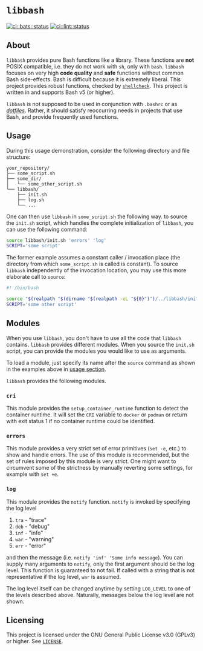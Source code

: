 # `libbash`

[![ci::bats::status]][ci::bats::action] [![ci::lint::status]][ci::lint::action]

[//]: # (editorconfig-checker-disable)

<!-- markdownlint-disable-next-line ine-length  -->
[ci::bats::status]: https://img.shields.io/github/workflow/status/georglauterbach/libbash/Bash%20Unit%20Testing?color=blue&label=BASH%20UNIT%20TESTS&logo=github&logoColor=white&style=for-the-badge
[ci::bats::action]: https://github.com/georglauterbach/libbash/actions/workflows/bats.yml

<!-- markdownlint-disable-next-line ine-length  -->
[ci::lint::status]: https://img.shields.io/github/workflow/status/georglauterbach/libbash/Linting?color=blue&label=LINTING&logo=github&logoColor=white&style=for-the-badge
[ci::lint::action]: https://github.com/georglauterbach/libbash/actions/workflows/linting.yml

[//]: # (editorconfig-checker-enable)

## About

`libbash` provides pure Bash functions like a library. These functions are **not**
POSIX compatible, i.e. they do not work with `sh`, only with `bash`. `libbash` focuses
on very high **code quality** and **safe** functions without common Bash side-effects.
Bash is difficult because it is extremely liberal. This project provides robust
functions, checked by [`shellcheck`](https://github.com/koalaman/shellcheck). This
project is written in and supports Bash v5 (or higher).

`libbash` is not supposed to be used in conjunction with `.bashrc` or as
[_dotfiles_](https://wiki.archlinux.org/title/Dotfiles). Rather, it should satisfy
reoccurring needs in projects that use Bash, and provide frequently used functions.

## Usage

During this usage demonstration, consider the following directory and file structure:

``` TXT
your_repository/
├── some_script.sh
├── some_dir/
│   └── some_other_script.sh
└── libbash/
    ├── init.sh
    ├── log.sh
    └── ...
```

One can then use `libbash` in `some_script.sh` the following way. to source the `init.sh`
script, which handles the complete initialization of `libbash`, you can use the following
command:

``` BASH
source libbash/init.sh 'errors' 'log'
SCRIPT='some script'
```

The former example assumes a constant caller / invocation place (the directory from which
`some_script.sh` is called is constant). To source `libbash` independently of the invocation
location, you may use this more elaborate call to `source`:

``` BASH
#! /bin/bash

source "$(realpath "$(dirname "$(realpath -eL "${0}")")/../libbash/init.sh" 'errors' 'log'
SCRIPT='some other script'
```

## Modules

When you use `libbash`, you don't have to use all the code that `libbash` contains.
`libbash` provides different modules. When you source the `init.sh` script, you can
provide the modules you would like to use as arguments.

To load a module, just specify its name after the `source` command as shown in the
examples above in [usage section](#usage).

`libbash` provides the following modules.

### `cri`

This module provides the `setup_container_runtime` function to detect the container runtime.
It will set the `CRI` variable to `docker` or `podman` or return with exit status 1 if no
container runtime could be identified.

### `errors`

This module provides a very strict set of error primitives (`set -e`, etc.) to show and
handle errors. The use of this module is recommended, but the set of rules imposed by this
module is very strict. One might want to circumvent some of the strictness by manually
reverting some settings, for example with `set +e`.

### `log`

This module provides the `notify` function. `notify` is invoked by specifying the log level

1. `tra` - "trace"
2. `deb` - "debug"
3. `inf` - "info"
4. `war` - "warning"
5. `err` - "error"

and then the message (i.e. `notify 'inf' 'Some info message`). You can supply many
arguments to `notify`, only the first argument should be the log level. This function
is guaranteed to not fail. If called with a string that is not representative if the
log level, `war` is assumed.

The log level itself can be changed anytime by setting `LOG_LEVEL` to one of the
levels described above. Naturally, messages below the log level are not shown.

## Licensing

This project is licensed under the GNU General Public License v3.0 (GPLv3) or higher.
See [`LICENSE`](./LICENSE).
